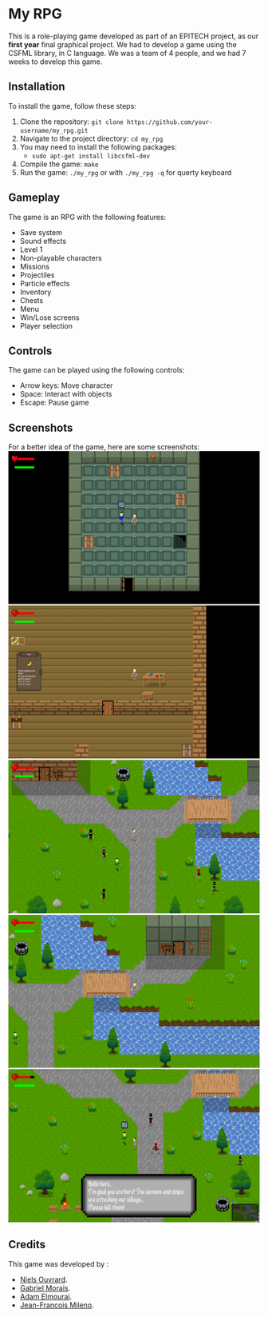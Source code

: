 # My RPG

This is a role-playing game developed as part of an EPITECH project, as our **first year** final graphical project.
We had to develop a game using the CSFML library, in C language.
We was a team of 4 people, and we had 7 weeks to develop this game.


## Installation

To install the game, follow these steps:

1. Clone the repository: `git clone https://github.com/your-username/my_rpg.git`
2. Navigate to the project directory: `cd my_rpg`
3. You may need to install the following packages:
    - `sudo apt-get install libcsfml-dev`
4. Compile the game: `make`
5. Run the game: `./my_rpg` or with `./my_rpg -q` for querty keyboard

## Gameplay

The game is an RPG with the following features:

- Save system
- Sound effects
- Level 1
- Non-playable characters
- Missions
- Projectiles
- Particle effects
- Inventory
- Chests
- Menu
- Win/Lose screens
- Player selection

## Controls

The game can be played using the following controls:

- Arrow keys: Move character
- Space: Interact with objects
- Escape: Pause game

## Screenshots

For a better idea of the game, here are some screenshots:
![Screenshot 1](
    https://raw.githubusercontent.com/NielsOuvrard/my_rpg/main/screenshot/inside_green_room.png)
![Screenshot 1](
    https://raw.githubusercontent.com/NielsOuvrard/my_rpg/main/screenshot/inside_wood_room.png)
![Screenshot 1](
    https://raw.githubusercontent.com/NielsOuvrard/my_rpg/main/screenshot/map1.png)
![Screenshot 1](
    https://raw.githubusercontent.com/NielsOuvrard/my_rpg/main/screenshot/map_after_bridge.png)
![Screenshot 1](
    https://raw.githubusercontent.com/NielsOuvrard/my_rpg/main/screenshot/talk_to_pnj.png)

## Credits

This game was developed by :
- [Niels Ouvrard](https://github.com/NielsOuvrard).
- [Gabriel Morais](https://github.com/gabrielmorais4).
- [Adam Elmourai](https://github.com/AdamLBS).
- [Jean-Francois Mileno](https://github.com/JFMINEO).